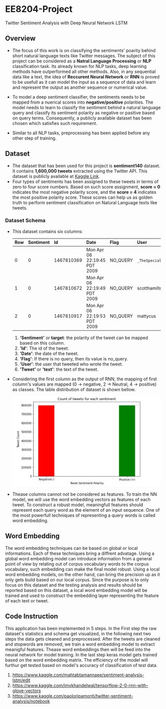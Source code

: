 # EE8204-Project
Twitter Sentiment Analysis with Deep Neural Network LSTM

## Overview
* The focus of this work is on  classifying the sentiments' poarity behind short natural language texts like Twitter messages. The subject of this project can be considered as a **Natral Language Processing** or **NLP** classification task. Its already known for NLP tasks, deep learning methods have outperformed all other methods. Also, in any sequential data like a text, the idea of **Reccurent Neural Network** or **RNN** is proved to be usefull as it can model the input as a sequence of data and learn and represent the output as another sequence or numerical value.
* To model a deep sentiment classifier, the sentiments needs to be mapped from a nuerical scores into **negative/positive** polarities. The model needs to learn to classify the sentiment behind a natural language query and classify its sentiment polarity as negative or pasitive based on query terms. Consequently, a publicly available dataset has been chosen which satisfies such requirement. 

* Similar to all NLP tasks, preprocessing has been applied before any other step of training. 

## Dataset
* The dataset that has been used for this project is **sentiment140** dataset. It contains **1,600,000 tweets** extracted using the Twitter API. This dataset is publicly available at  [Kaggle Link](https://www.kaggle.com/kazanova/sentiment140).
* Four types of sentiments has been assigned to these tweets in terms of zero to four score numbers. Based on such score assignment, **score = 0** indicates the most negative polarity score, and the **score = 4** indicates the most positive polarity score. These scores can help us as golden truth to perform sentiment classification on Natural Language texts like tweets. 


### Dataset Schema
* This dataset contains six columns:

    Row|Sentiment|Id| Date| Flag | User | text |
    -|---------|---|----|------|------|------|
    0|0|1467810369|Mon Apr 06 22:19:45 PDT 2009|NO_QUERY|`_TheSpecialOne_` |@switchfoot http://twitpic.com/2y1zl - Awww, t...|
    1|0|1467810672|Mon Apr 06 22:19:49 PDT 2009|NO_QUERY|scotthamilton|`is upset that he can't update his Facebook by ...` |  
    2|0|1467810917|Mon Apr 06 22:19:53 PDT 2009|NO_QUERY|mattycus|`@Kenichan I dived many times for the ball. Man...`|

  1. **'Sentiment'** or **target**: the polarity of the tweet can be mapped based on this column.
  2. **'Id'**: The id of the tweet.
  3. **'Date'**: the date of the tweet.
  4. **'Flag'**: If there is no query, then its value is no_query.
  5. **'User'**: the user that tweeted who wrote the tweet.
  6. **'Tweet'** or **'text'**: the text of the tweet.
  
* Considering the first column as the output of RNN, the mapping of first column's values are mapped (0 -> negative, 2 -> Neutral, 4 -> positive) as classes. The lable distribution of dataset is shown bellow.

    <img src="https://github.com/mtamannaee/EE8204-Project/blob/master/Figures/Dataset%20Lable%20Dist.PNG" width="600">
 
* Thease columns cannot not be considered as features. To train the NN model, we will use the word embedding vectors as features of each tweet. To construct a robust model, meaningfull features should represent each query word as the element of an input sequence. One of the most powerfull techniques of representing a query words is called word embedding.

## Word Embedding
The word embedding techniques can be based on global or local informations. Each of these techniques bring a diffrent advatage. Using a global word embedding model can introduce information from a general point of view by relating out of corpus vocabulary words to the corpus vocabulary, such embedding can make the final model robust. Using a local word embedding models, on the other hand, can bring the precision up as it only gets build based on our local corpus. Since the purpose is to only focus on this dataset and the testing analysis and results should be reported based on this dataset, a local word embedding model will be trained and used to construct the embedding layer representing the feature of each text or tweet. 


## Code Instruction
This application has been implemented in 5 steps. In the First step the raw dataset's statistics and schema get visualized, in the following next two steps the data gets cleaned and preprocessed. After the tweets are cleaned and stopwords are removed, we train a word embedding model to extract meanigful features. Thease word embeddings then will be feed into the neural network for model training. In the last step keras model gets trained based on the word embedding matrix. The efficiency of the model will furthur get tested based on model's accuracy of classification of test data.

1. https://www.kaggle.com/mahtabtamannaee/sentiment-analysis-lstm/edit
2. https://www.kaggle.com/imvkhandelwal/tensorflow-2-0-rnn-with-glove-vectors
3. https://www.kaggle.com/paoloripamonti/twitter-sentiment-analysis/notebook
